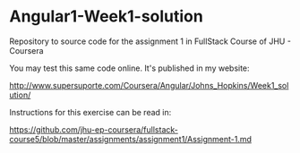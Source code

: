 # Angular1-Week1-solution
Repository to source code for the assignment 1 in FullStack Course of JHU - Coursera

You may test this same code online. It's published in my website:

http://www.supersuporte.com/Coursera/Angular/Johns_Hopkins/Week1_solution/

Instructions for this exercise can be read in:

https://github.com/jhu-ep-coursera/fullstack-course5/blob/master/assignments/assignment1/Assignment-1.md


